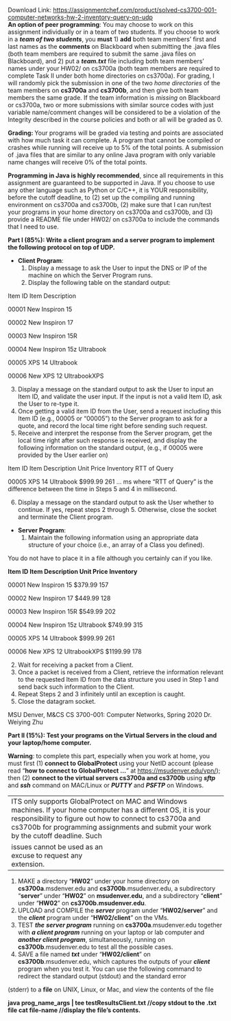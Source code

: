 Download Link: https://assignmentchef.com/product/solved-cs3700-001-computer-networks-hw-2-inventory-query-on-udp
<br>
<strong>An option of peer programming</strong>: You may choose to work on this assignment individually or in a team of two students.  If you choose to work in a <strong><em>team of two students</em></strong>, you <strong>must</strong> 1) <strong>add</strong> both team members’ first and last names as the <strong>comments</strong> on Blackboard when submitting the .java files (both team members are required to submit the same .java files on Blackboard), and 2) put a <strong><em>team.txt</em></strong> file including both team members’ names under your HW02/ on cs3700a (both team members are required to complete Task II under both home directories on cs3700a).  For grading, I will randomly pick the submission in one of the two <em>home directories</em> of the team members on <strong>cs3700a</strong> and <strong>cs3700b</strong>, and then give both team members the same grade.  If the team information is <em>missing</em> on Blackboard or cs3700a, two or more submissions with similar source codes with just variable name/comment changes will be considered to be a violation of the Integrity described in the course policies and both or all will be graded as 0.

<strong>Grading: </strong>Your programs will be graded via testing and points are associated with how much task it can complete.  A program that cannot be compiled or crashes while running will receive up to 5% of the total points.  A submission of .java files that are similar to any online Java program with only variable name changes will receive 0% of the total points.

<strong>Programming in Java is highly recommended</strong>, since all requirements in this assignment are guaranteed to be supported in Java.  If you choose to use any other language such as Python or C/C++, it is YOUR responsibility, before the cutoff deadline, to (2) set up the compiling and running environment on cs3700a and cs3700b, (2) make sure that I can run/test your programs in your home directory on cs3700a and cs3700b, and (3) provide a README file under HW02/ on cs3700a to include the commands that I need to use.




<strong>Part I (85%): Write a client program and a server program to implement the following protocol on top of UDP. </strong>

<ul>

 <li><strong>Client Program</strong>:

  <ol>

   <li>Display a message to ask the User to input the DNS or IP of the machine on which the Server Program runs.</li>

   <li>Display the following table on the standard output:</li>

  </ol></li>

</ul>

Item ID                  Item Description

00001                     New Inspiron 15

00002                     New Inspiron 17

00003                     New Inspiron 15R

00004                     New Inspiron 15z Ultrabook

00005                     XPS 14 Ultrabook

00006                     New XPS 12 UltrabookXPS

<ol start="3">

 <li>Display a message on the standard output to ask the User to input an Item ID, and validate the user input. If the input is not a valid Item ID, ask the User to re-type it.</li>

 <li>Once getting a valid item ID from the User, send a request including this Item ID (e.g., 00005 or “00005”) to the Server program to ask for a quote, and record the local time right before sending such request.</li>

 <li>Receive and interpret the response from the Server program, get the local time right after such response is received, and display the following information on the standard output, (e.g., if 00005 were provided by the User earlier on)</li>

</ol>

Item ID                  Item Description                  Unit Price              Inventory               RTT of Query

00005                     XPS 14 Ultrabook               $999.99                 261                         … ms where “RTT of Query” is the difference between the time in Steps 5 and 4 in millisecond.

<ol start="6">

 <li>Display a message on the standard output to ask the User whether to continue. If yes, repeat steps 2 through 5. Otherwise, close the socket and terminate the Client program.</li>

</ol>

<ul>

 <li><strong>Server Program</strong>:

  <ol>

   <li>Maintain the following information using an appropriate data structure of your choice (i.e., an array of a Class you defined).</li>

  </ol></li>

</ul>

You do not have to place it in a file although you certainly can if you like.

<strong>Item ID                 Item Description                                Unit Price            Inventory </strong>

00001                     New Inspiron 15                                  $379.99                 157

00002                     New Inspiron 17                                  $449.99                 128

00003                     New Inspiron 15R                               $549.99                 202

00004                     New Inspiron 15z Ultrabook             $749.99                 315

00005                     XPS 14 Ultrabook                               $999.99                 261

00006                     New XPS 12 UltrabookXPS             $1199.99               178

<ol start="2">

 <li>Wait for receiving a packet from a Client.</li>

 <li>Once a packet is received from a Client, retrieve the information relevant to the requested Item ID from the data structure you used in Step 1 and send back such information to the Client.</li>

 <li>Repeat Steps 2 and 3 infinitely until an exception is caught.</li>

 <li>Close the datagram socket.</li>

</ol>

MSU Denver, M&amp;CS                                               CS 3700-001: Computer Networks, Spring 2020                                                  Dr. Weiying Zhu




<strong>Part II (15%): Test your programs on the Virtual Servers in the cloud and your laptop/home computer. </strong>

<strong>Warning</strong>: to complete this part, especially when you work at home, you must first (1) <strong>connect to GlobalProtect </strong>using your NetID account (please read “<strong>how to connect to GlobalProtect …</strong>” at <u>https://msudenver.edu/vpn/</u>); then (2) <strong>connect to the virtual servers cs3700a and cs3700b</strong> using <strong><em>sftp</em></strong> and <strong><em>ssh</em></strong> command on MAC/Linux or <strong><em>PUTTY</em></strong> and <strong><em>PSFTP</em></strong> on Windows.




<table width="720">

 <tbody>

  <tr>

   <td colspan="2" width="720">ITS only supports GlobalProtect on MAC and Windows machines.  If your home computer has a different OS, it is your responsibility to figure out how to connect to cs3700a and cs3700b for programming assignments and submit your work by the cutoff deadline.  Such</td>

  </tr>

  <tr>

   <td width="320">issues cannot be used as an excuse to request any extension.</td>

   <td width="400"><strong> </strong></td>

  </tr>

 </tbody>

</table>

<strong> </strong>

<ol>

 <li>MAKE a directory “<strong>HW02</strong>” under your home directory on <strong>cs3700a</strong>.msdenver.edu and <strong>cs3700b</strong>.msudenver.edu, a subdirectory “<strong>server</strong>” under “<strong>HW02</strong>” on <strong>msudenver.edu</strong>, and a subdirectory “<strong>client</strong>” under “<strong>HW02</strong>” on <strong>cs3700b.msudenver.edu</strong>.</li>

 <li>UPLOAD and COMPILE the <strong><em>server</em></strong> program under “<strong>HW02/server</strong>” and the <strong><em>client</em></strong> program under “<strong>HW02/client</strong>” on the VMs.</li>

 <li>TEST <strong><em>the</em></strong> <strong><em>server program</em></strong> running on <strong>cs3700a</strong>.msudenver.edu together with <strong><em>a client program</em></strong> running on your laptop or lab computer and <strong><em>another client program</em></strong>, simultaneously, running on <strong>cs3700b</strong>.msudenver.edu to test all the possible cases.</li>

 <li>SAVE a file named <strong><em>txt</em></strong> under “<strong>HW02/client</strong>” on <strong>cs3700b</strong>.msudenver.edu, which captures the outputs of your <strong><em>client</em></strong> program when you test it. You can use the following command to redirect the standard output (stdout) and the standard error</li>

</ol>

(stderr) to a <strong>file</strong> on UNIX, Linux, or Mac, and view the contents of the file

<strong>java prog_name_args | tee testResultsClient.txt //copy stdout to the .txt file cat file-name     //display the file’s contents.  </strong>